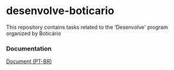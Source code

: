 # desenvolve-boticario
This repository contains tasks related to the 'Desenvolve' program organized by Boticário

### Documentation
[Document (PT-BR) ](https://docs.google.com/document/d/1ngqV-20Ty_SmyFtXHND2vG3wzMYy12YR9OS0dnx26MM/edit?usp=sharing)

